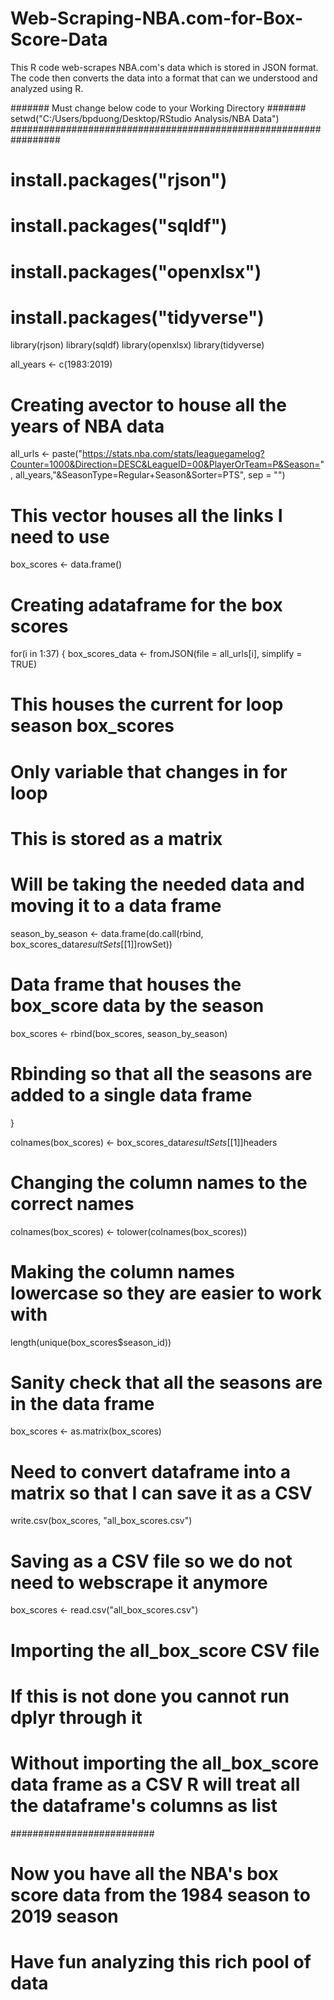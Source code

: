 # Web-Scraping-NBA.com-for-Box-Score-Data
This R code web-scrapes NBA.com's data which is stored in JSON format. The code then converts the data into a format that can we understood and analyzed using R.

####### Must change below code to your Working Directory #######
setwd("C:/Users/bpduong/Desktop/RStudio Analysis/NBA Data")
#################################################################

# install.packages("rjson")
# install.packages("sqldf")
# install.packages("openxlsx")
# install.packages("tidyverse")
library(rjson)
library(sqldf)
library(openxlsx)
library(tidyverse)

all_years <- c(1983:2019)
# Creating avector to house all the years of NBA data

all_urls <- paste("https://stats.nba.com/stats/leaguegamelog?Counter=1000&Direction=DESC&LeagueID=00&PlayerOrTeam=P&Season=", all_years,"&SeasonType=Regular+Season&Sorter=PTS", sep = "")
# This vector houses all the links I need to use

box_scores <- data.frame()
# Creating adataframe for the box scores

for(i in 1:37) {
  box_scores_data <- fromJSON(file = all_urls[i], simplify = TRUE)
  # This houses the current for loop season box_scores
  # Only variable that changes in for loop
  # This is stored as a matrix
  # Will be taking the needed data and moving it to a data frame
  
  season_by_season <- data.frame(do.call(rbind, box_scores_data$resultSets[[1]]$rowSet))
  # Data frame that houses the box_score data by the season
  
  box_scores <- rbind(box_scores, season_by_season)
  # Rbinding so that all the seasons are added to a single data frame
}

colnames(box_scores) <- box_scores_data$resultSets[[1]]$headers
# Changing the column names to the correct names

colnames(box_scores) <- tolower(colnames(box_scores))
# Making the column names lowercase so they are easier to work with

length(unique(box_scores$season_id))
# Sanity check that all the seasons are in the data frame

box_scores <- as.matrix(box_scores)
# Need to convert dataframe into a matrix so that I can save it as a CSV

write.csv(box_scores, "all_box_scores.csv")
# Saving as a CSV file so we do not need to webscrape it anymore

box_scores <- read.csv("all_box_scores.csv")
# Importing the all_box_score CSV file
# If this is not done you cannot run dplyr through it
# Without importing the all_box_score data frame as a CSV R will treat all the dataframe's columns as list

##########################
# Now you have all the NBA's box score data from the 1984 season to 2019 season
# Have fun analyzing this rich pool of data






